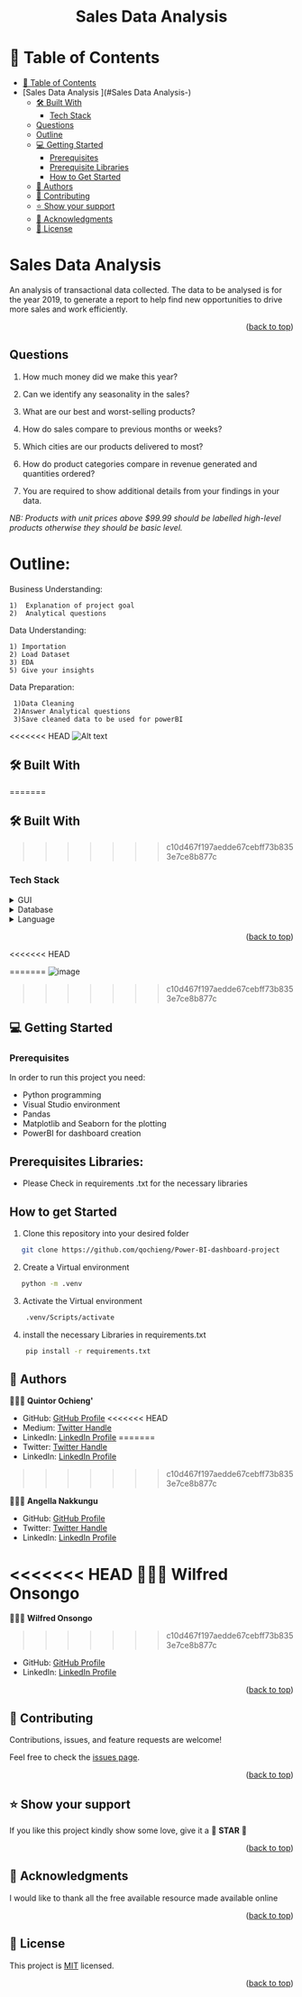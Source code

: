 <a name="readme-top"></a>

<div align="center">
  <h1><b>Sales Data Analysis</b></h1>
</div>

<!-- TABLE OF CONTENTS -->

# 📗 Table of Contents

- [📗 Table of Contents](#-table-of-contents)
- [Sales Data Analysis ](#Sales Data Analysis-)
  - [🛠 Built With ](#-built-with-)
    - [Tech Stack ](#tech-stack-)
  - [Questions ](#Questions-)
  - [Outline ](#Outline-)
  - [💻 Getting Started ](#-getting-started-)
    - [Prerequisites](#prerequisites)
    - [Prerequisite Libraries](#Prerequisites-Libraries)
    - [How to Get Started](#How-To-Get-Started)
  - [👥 Authors ](#-authors-)
  - [🤝 Contributing ](#-contributing-)
  - [⭐️ Show your support ](#️-show-your-support-)
  - [🙏 Acknowledgments ](#-acknowledgments-)
  - [📝 License ](#-license-)

<!-- PROJECT DESCRIPTION -->

# Sales Data Analysis <a name="Power-BI-dashboard-project"></a>

 An analysis of transactional data collected. The data to be analysed is for the year 2019, to generate a report to help find new opportunities to drive more sales and work efficiently.

<p align="right">(<a href="#readme-top">back to top</a>)</p>
<!-- Questions -->

## Questions <a name="Questions"></a>

1. How much money did we make this year? 

2. Can we identify any seasonality in the  sales? 

3. What are our best and worst-selling products? 

4. How do sales compare to previous months or weeks? 

5. Which cities are our products delivered to most? 

6. How do product categories compare in revenue generated and quantities  ordered? 

7. You are required to show additional details from your findings in your data.

*NB: Products with unit prices above $99.99 should be labelled high-level products  otherwise they should be basic level.*

# Outline:

Business Understanding:

    1)  Explanation of project goal
    2)  Analytical questions
Data Understanding:

    1) Importation
    2) Load Dataset
    3) EDA
    5) Give your insights
Data Preparation:

     1)Data Cleaning
     2)Answer Analytical questions
     3)Save cleaned data to be used for powerBI

<<<<<<< HEAD
![Alt text](<Data/PowerBI shot.png>)

## 🛠 Built With <a name="built-with"></a>

=======
## 🛠 Built With <a name="built-with"></a>

>>>>>>> c10d467f197aedde67cebff73b8353e7ce8b877c
### Tech Stack <a name="tech-stack"></a>

<details>
  <summary>GUI</summary>
  <ul>
    <li><a href="">Power BI</a></li>
  </ul>
</details>

<details>
<summary>Database</summary>
  <ul>
    <li><a href="">Microsoft SQL Server</a></li>
  </ul>
</details>

<details>
<summary>Language</summary>
  <ul>
    <li><a href="">Python</a></li>
  </ul>
</details>


<p align="right">(<a href="#readme-top">back to top</a>)</p>

<<<<<<< HEAD

=======
![image](https://github.com/qochieng/Power-BI-dashboard-project/commit/06fa2873759fbde43450cde3551a7e3540c3c6d0)
>>>>>>> c10d467f197aedde67cebff73b8353e7ce8b877c


<!-- GETTING STARTED -->

## 💻 Getting Started <a name="getting-started"></a>

### Prerequisites

In order to run this project you need:

* Python programming
* Visual Studio environment
* Pandas
* Matplotlib and Seaborn for the plotting
* PowerBI for dashboard creation

## Prerequisites Libraries:
* Please  Check in requirements .txt for the necessary libraries

## How to get Started
1) Clone this repository into your desired folder

```sh
   git clone https://github.com/qochieng/Power-BI-dashboard-project
```  

2) Create a Virtual environment

```sh
   python -m .venv
```   

3) Activate the Virtual environment

```sh
    .venv/Scripts/activate
```

4) install the necessary Libraries in requirements.txt

```sh
    pip install -r requirements.txt
```

<!-- AUTHORS -->

## 👥 Authors <a name="authors"></a>


🕵🏽‍♀️ **Quintor Ochieng'**

- GitHub: [GitHub Profile](https://github.com/qochieng)
<<<<<<< HEAD
- Medium: [Twitter Handle](https://medium.com/@qochieng88)
- LinkedIn: [LinkedIn Profile](https://www.linkedin.com/in/quintor-ochieng)
=======
- Twitter: [Twitter Handle]()
- LinkedIn: [LinkedIn Profile]()
>>>>>>> c10d467f197aedde67cebff73b8353e7ce8b877c

🕵🏽‍♀️ **Angella Nakkungu**

- GitHub: [GitHub Profile]()
- Twitter: [Twitter Handle]()
- LinkedIn: [LinkedIn Profile]()

<<<<<<< HEAD
🕵🏽‍♀️ **Wilfred Onsongo**
=======
  🕵🏽‍♀️ **Wilfred Onsongo**
>>>>>>> c10d467f197aedde67cebff73b8353e7ce8b877c

- GitHub: [GitHub Profile](https://github.com/OnsongoN)
- LinkedIn: [LinkedIn Profile](https://www.linkedin.com/in/wilfred-onsongo/)

  
<p align="right">(<a href="#readme-top">back to top</a>)</p>

<!-- CONTRIBUTING -->

## 🤝 Contributing <a name="contributing"></a>

Contributions, issues, and feature requests are welcome!

Feel free to check the [issues page](../../issues/).

<p align="right">(<a href="#readme-top">back to top</a>)</p>

<!-- SUPPORT -->

## ⭐️ Show your support <a name="support"></a>

If you like this project kindly show some love, give it a 🌟 **STAR** 🌟

<p align="right">(<a href="#readme-top">back to top</a>)</p>

<!-- ACKNOWLEDGEMENTS -->

## 🙏 Acknowledgments <a name="acknowledgements"></a>

I would like to thank all the free available resource made available online

<p align="right">(<a href="#readme-top">back to top</a>)</p>

<!-- LICENSE -->

## 📝 License <a name="license"></a>

This project is [MIT](./LICENSE) licensed.

<p align="right">(<a href="#readme-top">back to top</a>)</p>
